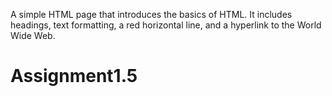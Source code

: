 A simple HTML page that introduces the basics of HTML. It includes headings, text formatting, a red horizontal line, and a hyperlink to the World Wide Web.
# Assignment1.5
